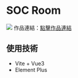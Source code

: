 # SOC Room
![](https://i.imgur.com/Qi84763.png)
作品連結：[點擊作品連結](https://soc-room.pages.dev/)
## 使用技術
- Vite + Vue3
- Element Plus
